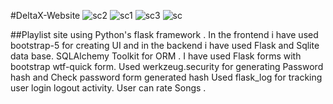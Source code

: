 #DeltaX-Website
![sc2](https://user-images.githubusercontent.com/102324733/180257266-51a7c034-1ae1-4611-9a26-9b5d44b76a8c.png)
![sc1](https://user-images.githubusercontent.com/102324733/180257274-6536c781-d79f-4ae4-b6f4-ff19ee7cc115.png)
![sc3](https://user-images.githubusercontent.com/102324733/180257276-f6a14b41-afdd-4407-94de-c9d52fd13412.png)
![sc](https://user-images.githubusercontent.com/102324733/180257279-a7869ee1-e74b-4276-a2d2-cf516ce1aa5b.png)

##Playlist site using Python's flask framework .
In the frontend i have used bootstrap-5 for creating UI and in the backend i have used Flask and Sqlite data base.
SQLAlchemy Toolkit for ORM . I have used Flask forms with bootstrap wtf-quick form. 
Used werkzeug.security for generating Password hash and Check password form generated hash
Used flask_log for tracking user login logout activity.
User can rate Songs .


